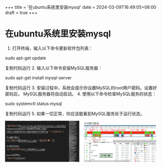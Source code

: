 +++
title = '在ubuntu系统里安装mysql'
date = 2024-03-09T16:49:05+08:00
draft = true
+++

# 在ubuntu系统里安装mysql

1. 打开终端，输入以下命令更新软件包列表：


sudo apt-get update


复制代码运行
2. 输入以下命令安装MySQL服务器：


sudo apt-get install mysql-server


复制代码运行
3. 安装过程中，系统会提示你设置MySQL的root用户密码。设置好密码后，
   MySQL服务器将自动启动。
4. 使用以下命令检查MySQL服务的状态：


sudo systemctl status mysql


复制代码运行
5. 如果一切正常，你应该能看到MySQL服务处于运行状态。

![这是图片](../static/img.png)